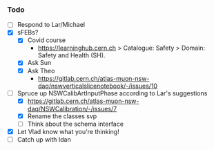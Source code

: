 ### Todo

- [ ] Respond to Lar/Michael
- [x] sFEBs?
   - [x] Covid course
      - https://learninghub.cern.ch > Catalogue: Safety > Domain: Safety and Health (SH).
   - [x] Ask Sun
   - [x] Ask Theo
      - https://gitlab.cern.ch/atlas-muon-nsw-daq/nswverticalslicenotebook/-/issues/10
- [ ] Spruce up NSWCalibArtInputPhase according to Lar's suggestions
   - [x] https://gitlab.cern.ch/atlas-muon-nsw-daq/NSWCalibration/-/issues/7
   - [x] Rename the classes svp
   - [ ] Think about the schema interface
- [x] Let Vlad know what you're thinking!
- [ ] Catch up with Idan
